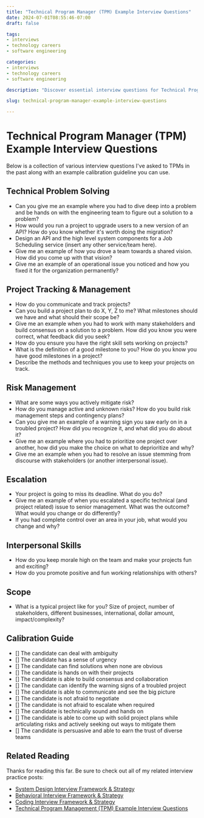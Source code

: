 ```yaml
---
title: "Technical Program Manager (TPM) Example Interview Questions"
date: 2024-07-01T08:55:46-07:00
draft: false

tags:
- interviews
- technology careers
- software engineering

categories:
- interviews
- technology careers
- software engineering

description: "Discover essential interview questions for Technical Program Manager (TPM) roles to help you prepare for your next interview. This comprehensive guide includes questions on technical problem-solving, project tracking, risk management, escalation, and interpersonal skills, along with an example calibration guide. Perfect for aspiring TPMs and interviewers looking for a reliable resource to assess candidates effectively."

slug: technical-program-manager-example-interview-questions

---
```


# Technical Program Manager (TPM) Example Interview Questions

Below is a collection of various interview questions I've asked to TPMs in the past along with an example calibration guideline you can use.

## Technical Problem Solving
- Can you give me an example where you had to dive deep into a problem and be hands on with the engineering team to figure out a solution to a problem?
- How would you run a project to upgrade users to a new version of an API? How do you know whether it's worth doing the migration?
- Design an API and the high level system components for a Job Scheduling service (insert any other service/team here).
- Give me an example of how you drove a team towards a shared vision. How did you come up with that vision?
- Give me an example of an operational issue you noticed and how you fixed it for the organization permanently?

## Project Tracking & Management
- How do you communicate and track projects?
- Can you build a project plan to do X, Y, Z to me? What milestones should we have and what should their scope be?
- Give me an example when you had to work with many stakeholders and build consensus on a solution to a problem. How did you know you were correct, what feedback did you seek?
- How do you ensure you have the right skill sets working on projects?
- What is the definition of a good milestone to you? How do you know you have good milestones in a project?
- Describe the methods and techniques you use to keep your projects on track.

## Risk Management
- What are some ways you actively mitigate risk?
- How do you manage active and unknown risks? How do you build risk management steps and contingency plans?
- Can you give me an example of a warning sign you saw early on in a troubled project? How did you recognize it, and what did you do about it?
- Give me an example where you had to prioritize one project over another, how did you make the choice on what to deprioritize and why?
- Give me an example when you had to resolve an issue stemming from discourse with stakeholders (or another interpersonal issue).

## Escalation
- Your project is going to miss its deadline. What do you do?
- Give me an example of when you escalated a specific technical (and project related) issue to senior management. What was the outcome? What would you change or do differently?
- If you had complete control over an area in your job, what would you change and why?

## Interpersonal Skills
- How do you keep morale high on the team and make your projects fun and exciting?
- How do you promote positive and fun working relationships with others?

## Scope
- What is a typical project like for you? Size of project, number of stakeholders, different businesses, international, dollar amount, impact/complexity?

## Calibration Guide
- [] The candidate can deal with ambiguity
- [] The candidate has a sense of urgency
- [] The candidate can find solutions when none are obvious
- [] The candidate is hands on with their projects
- [] The candidate is able to build consensus and collaboration
- [] The candidate can identify the warning signs of a troubled project
- [] The candidate is able to communicate and see the big picture
- [] The candidate is not afraid to negotiate
- [] The candidate is not afraid to escalate when required
- [] The candidate is technically sound and hands on
- [] The candidate is able to come up with solid project plans while articulating risks and actively seeking out ways to mitigate them
- [] The candidate is persuasive and able to earn the trust of diverse teams

## Related Reading
Thanks for reading this far. Be sure to check out all of my related interview practice posts:

- [System Design Interview Framework & Strategy](https://ehotinger.com/blog/system-design-interviews-framework-and-strategy/)
- [Behavioral Interview Framework & Strategy](https://ehotinger.com/blog/behavioral-interviews-framework-and-strategy/)
- [Coding Interview Framework & Strategy](https://ehotinger.com/blog/coding-interviews-framework-and-strategy/)
- [Technical Program Management (TPM) Example Interview Questions](https://ehotinger.com/blog/technical-program-manager-example-interview-questions/)

